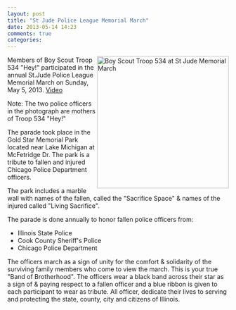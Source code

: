 ```yaml
---
layout: post
title: "St Jude Police League Memorial March"
date: 2013-05-14 14:23
comments: true
categories: 
---
```

<a href="/images/st-jude-boy-scout-troop-534-flag.jpg"><img src="/images/st-jude-boy-scout-troop-534-flag.jpg" align="right" width="300" height="" alt="Boy Scout Troop 534 at St Jude Memorial March" title="Boy Scout Troop 534 at St Jude Memorial March"></a>
Members of Boy Scout Troop 534 "Hey!" participated in the annual St.Jude Police League Memorial March on Sunday, May 5, 2013. [Video](http://news.yahoo.com/chicagos-gold-star-families-memorial-park-honors-police-195900380.html)

Note: The two police officers in the photograph are mothers of Troop 534 "Hey!"

The parade took place in the Gold Star Memorial Park located near Lake Michigan at McFetridge Dr. The park is a tribute to fallen and injured Chicago Police Department officers.
<!--more-->
The park includes a marble wall with names of the fallen, called the "Sacrifice Space" & names of the injured called "Living Sacrifice".

The parade is done annually to honor fallen police officers from:

* Illinois State Police
* Cook County Sheriff's Police 
* Chicago Police Department

The officers march as a sign of unity for the comfort & solidarity of the surviving family members who come to view the march. This is your true "Band of Brotherhood". The officers wear a black band across their star as a sign of & paying respect to a fallen officer and a blue ribbon is given to each participant to wear as tribute. All officer, dedicate their lives to serving and protecting the state, county, city and citizens of Illinois. 
